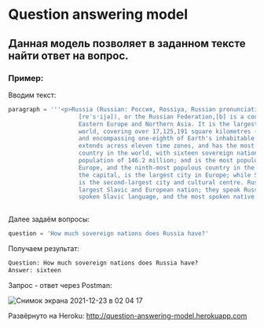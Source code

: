 # Question answering model

## Данная модель позволяет в заданном тексте найти ответ на вопрос.

### Пример:

Вводим текст:
```python
paragraph = '''<p>Russia (Russian: Россия, Rossiya, Russian pronunciation:
                    [rɐˈsʲijə]), or the Russian Federation,[b] is a country spanning
                    Eastern Europe and Northern Asia. It is the largest country in the
                    world, covering over 17,125,191 square kilometres (6,612,073 sq mi),
                    and encompassing one-eighth of Earth's inhabitable landmass. Russia
                    extends across eleven time zones, and has the most borders of any
                    country in the world, with sixteen sovereign nations.[c] It has a
                    population of 146.2 million; and is the most populous country in
                    Europe, and the ninth-most populous country in the world. Moscow,
                    the capital, is the largest city in Europe; while Saint Petersburg
                    is the second-largest city and cultural centre. Russians are the
                    largest Slavic and European nation; they speak Russian, the most
                    spoken Slavic language, and the most spoken native language in Europe.</p>'''
                  
```

Далее задаём вопросы:
```python
question = 'How much sovereign nations does Russia have?'
```

Получаем результат:
```python
Question: How much sovereign nations does Russia have?
Answer: sixteen
```

Запрос - ответ через Postman:

![Снимок экрана 2021-12-23 в 02 04 17](https://user-images.githubusercontent.com/16818608/147164718-6403ca35-bd9b-4bf0-9446-33e63b9aa50c.png)


Развёрнуто на Heroku:
http://question-answering-model.herokuapp.com

